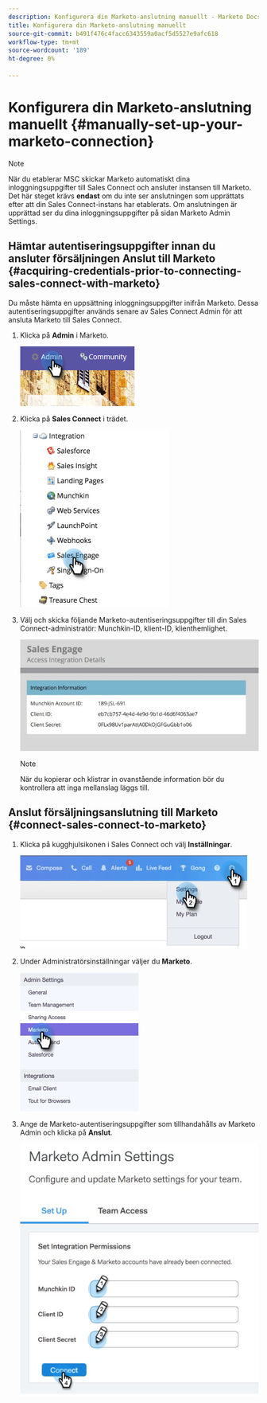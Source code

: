 ```yaml
---
description: Konfigurera din Marketo-anslutning manuellt - Marketo Docs - Produktdokumentation
title: Konfigurera din Marketo-anslutning manuellt
source-git-commit: b491f476c4facc6343559a0acf5d5527e9afc618
workflow-type: tm+mt
source-wordcount: '189'
ht-degree: 0%

---
```


# Konfigurera din Marketo-anslutning manuellt {#manually-set-up-your-marketo-connection}

>[!NOTE]
>
>När du etablerar MSC skickar Marketo automatiskt dina inloggningsuppgifter till Sales Connect och ansluter instansen till Marketo. Det här steget krävs **endast** om du inte ser anslutningen som upprättats efter att din Sales Connect-instans har etablerats. Om anslutningen är upprättad ser du dina inloggningsuppgifter på sidan Marketo Admin Settings.

## Hämtar autentiseringsuppgifter innan du ansluter försäljningen Anslut till Marketo {#acquiring-credentials-prior-to-connecting-sales-connect-with-marketo}

Du måste hämta en uppsättning inloggningsuppgifter inifrån Marketo. Dessa autentiseringsuppgifter används senare av Sales Connect Admin för att ansluta Marketo till Sales Connect.

1. Klicka på **Admin** i Marketo.

   ![](assets/manually-set-up-your-marketo-connection-1.png)

1. Klicka på **Sales Connect** i trädet.

   ![](assets/manually-set-up-your-marketo-connection-2.png)

1. Välj och skicka följande Marketo-autentiseringsuppgifter till din Sales Connect-administratör: Munchkin-ID, klient-ID, klienthemlighet.

   ![](assets/manually-set-up-your-marketo-connection-3.jpg)

   >[!NOTE]
   >
   >När du kopierar och klistrar in ovanstående information bör du kontrollera att inga mellanslag läggs till.

## Anslut försäljningsanslutning till Marketo {#connect-sales-connect-to-marketo}

1. Klicka på kugghjulsikonen i Sales Connect och välj **Inställningar**.

   ![](assets/manually-set-up-your-marketo-connection-4.png)

1. Under Administratörsinställningar väljer du **Marketo**.

   ![](assets/manually-set-up-your-marketo-connection-5.png)

1. Ange de Marketo-autentiseringsuppgifter som tillhandahålls av Marketo Admin och klicka på **Anslut**.

   ![](assets/manually-set-up-your-marketo-connection-6.png)
